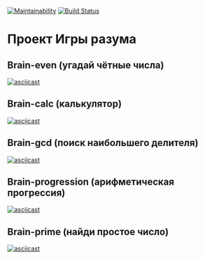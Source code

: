[![Maintainability](https://api.codeclimate.com/v1/badges/e94273112d5e3e37ba6e/maintainability)](https://codeclimate.com/github/informer735/frontend-project-lvl1/maintainability)
[![Build Status](https://travis-ci.org/informer735/frontend-project-lvl1.svg?branch=master)](https://travis-ci.org/informer735/frontend-project-lvl1)

# Проект Игры разума

## Brain-even (угадай чётные числа)
[![asciicast](https://asciinema.org/a/YASzMWUDnAlz6jmL6l1eZ6Ky5.svg)](https://asciinema.org/a/YASzMWUDnAlz6jmL6l1eZ6Ky5)

## Brain-calc (калькулятор)
[![asciicast](https://asciinema.org/a/vTUKaJ5XYQvO2ulyX4z16GV6W.svg)](https://asciinema.org/a/vTUKaJ5XYQvO2ulyX4z16GV6W)

## Brain-gcd (поиск наибольшего делителя)
[![asciicast](https://asciinema.org/a/Ybo9q97rwctQHnFYE5QIrDlLp.svg)](https://asciinema.org/a/Ybo9q97rwctQHnFYE5QIrDlLp)

## Brain-progression (арифметическая прогрессия)
[![asciicast](https://asciinema.org/a/jMOGRd3D6j14iQklCjKe4BE5U.svg)](https://asciinema.org/a/jMOGRd3D6j14iQklCjKe4BE5U)

## Brain-prime (найди простое число)
[![asciicast](https://asciinema.org/a/qRCx1zMP8CQ9hZLHrv5Vfx01W.svg)](https://asciinema.org/a/qRCx1zMP8CQ9hZLHrv5Vfx01W)